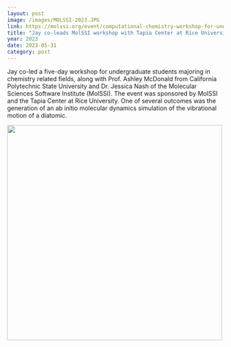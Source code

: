 ```yaml
---
layout: post
image: /images/MOLSSI-2023.JPG
link: https://molssi.org/event/computational-chemistry-workshop-for-undergraduates-tapia-center/
title: "Jay co-leads MolSSI workshop with Tapia Center at Rice University"
year: 2023
date: 2023-05-31
category: post
---
```

<p>
Jay co-led a five-day workshop for undergraduate students majoring in chemistry related fields, along
with Prof. Ashley McDonald from California Polytechnic State University and Dr. Jessica Nash of the Molecular Sciences Software Institute (MolSSI).  The event was sponsored by MolSSI and the Tapia Center at Rice University.
One of several outcomes was the generation of an ab initio molecular dynamics simulation of the vibrational
motion of a diatomic.
</p>

 <img src="/images/MOLSSI2-23.JPG" class="center" width = "500">